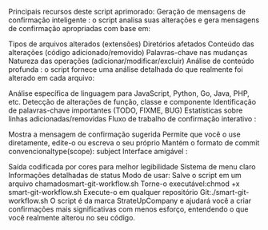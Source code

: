 Principais recursos deste script aprimorado:
Geração de mensagens de confirmação inteligente : o script analisa suas alterações e gera mensagens de confirmação apropriadas com base em:

Tipos de arquivos alterados (extensões)
Diretórios afetados
Conteúdo das alterações (código adicionado/removido)
Palavras-chave nas mudanças
Natureza das operações (adicionar/modificar/excluir)
Análise de conteúdo profunda : o script fornece uma análise detalhada do que realmente foi alterado em cada arquivo:

Análise específica de linguagem para JavaScript, Python, Go, Java, PHP, etc.
Detecção de alterações de função, classe e componente
Identificação de palavras-chave importantes (TODO, FIXME, BUG)
Estatísticas sobre linhas adicionadas/removidas
Fluxo de trabalho de confirmação interativo :

Mostra a mensagem de confirmação sugerida
Permite que você o use diretamente, edite-o ou escreva o seu próprio
Mantém o formato de commit convencionaltype(scope): subject
Interface amigável :

Saída codificada por cores para melhor legibilidade
Sistema de menu claro
Informações detalhadas de status
Modo de usar:
Salve o script em um arquivo chamadosmart-git-workflow.sh
Torne-o executável:chmod +x smart-git-workflow.sh
Execute-o em qualquer repositório Git:./smart-git-workflow.sh
O script é da marca StrateUpCompany e ajudará você a criar confirmações mais significativas com menos esforço, entendendo o que você realmente alterou no seu código.